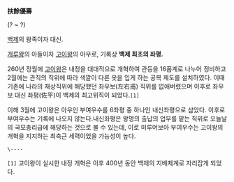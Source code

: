 **扶餘優壽**

(? ~ ?)  

[백제](%EB%B0%B1%EC%A0%9C.md)의 왕족이자 대신.

[개루왕](%EA%B0%9C%EB%A3%A8%EC%99%95.md)의 아들이자
[고이왕](%EA%B3%A0%EC%9D%B4%EC%99%95.md)의 아우로, 기록상 **백제 최초의 좌평.**

260년 정월에 [고이왕](%EA%B3%A0%EC%9D%B4%EC%99%95.md)은 내정을 대대적으로 개혁하여 관등을 16품계로
나누어 정비하고 2월에는 관직의 직위에 따라 색깔이 다른 옷을 입게 하는 공복 제도를 설치하였다. 이때 기존에 나라의 재상직위에 해당했던
좌우보(左右甫) 직위를 없애버렸으며 이후로 좌우보 대신 좌평(佐平)이 백제의 최고위직이 되었다.`[1]`

이해 3월에 고이왕은 아우인 부여우수를 6좌평 중 하나인 내신좌평으로 삼았다. 이후로 부여우수는 기록에 나오지 않는다.내신좌평은 왕명의
출납의 업무를 맡는 직위로 오늘날의 국모총리급에 해당하는 것으로 볼 수 있는데, 이로 미루어보아 부여우수는 고이왕의 개혁을 지지하는 최측근
세력이었을 가능성이 높다.  

`\----`

`[1]` 고이왕이 실시한 내정 개혁은 이후 400년 동안 백제의 지배체계로 자리잡게 되었다.

